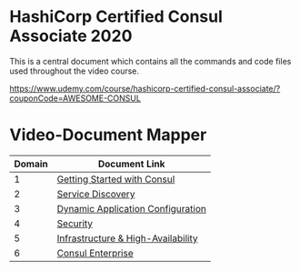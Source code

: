 # HashiCorp Certified Consul Associate 2020

This is a central document which contains all the commands and code files used throughout the video course.

https://www.udemy.com/course/hashicorp-certified-consul-associate/?couponCode=AWESOME-CONSUL

# Video-Document Mapper

| Domain | Document Link |
| ------ | ------ |
| 1 | [Getting Started with Consul][PlDa] |
| 2 | [Service Discovery][PlDb] |
| 3 | [Dynamic Application Configuration][PlDc]
| 4 | [Security][PlDe] |
| 5 | [Infrastructure & High-Availability][PlDf] |
| 6 | [Consul Enterprise][PlDg] |


   [PlDa]: <https://github.com/zealvora/hashicorp-certified-consul/blob/main/domain-1-getting-started>
   [PlDb]: <https://github.com/zealvora/hashicorp-certified-consul/blob/main/domain-2-service-discovery>
   [PlDc]: <https://github.com/zealvora/hashicorp-certified-consul/blob/main/domain-3-dynamic-app-configs>
   [PlDe]: <https://github.com/zealvora/hashicorp-certified-consul/blob/main/domain-4-security>
   [PlDf]: <https://github.com/zealvora/hashicorp-certified-consul/blob/main/domain-5-high-availability>
   [PlDg]: <https://github.com/zealvora/hashicorp-certified-consul/blob/main/domain-6-consul-enterprise>
